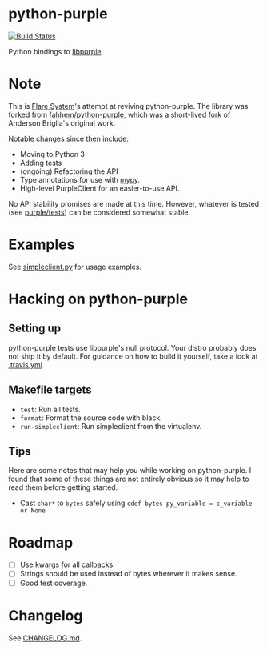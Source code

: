 # python-purple

[![Build Status](https://travis-ci.com/Flared/python-purple.svg?branch=master)](https://travis-ci.com/Flared/python-purple)

Python bindings to [libpurple](https://developer.pidgin.im/wiki/WhatIsLibpurple).

# Note

This is [Flare System](https://flare.systems)'s attempt at reviving python-purple. The library was forked from [fahhem/python-purple](https://github.com/fahhem/python-purple), which was a short-lived fork of Anderson Briglia's original work.

Notable changes since then include:
- Moving to Python 3
- Adding tests
- (ongoing) Refactoring the API
- Type annotations for use with [mypy](https://github.com/python/mypy).
- High-level PurpleClient for an easier-to-use API.

No API stability promises are made at this time. However, whatever is tested (see [purple/tests](purple/tests)) can be considered somewhat stable.

# Examples

See [simpleclient.py](examples/simpleclient.py) for usage examples.

# Hacking on python-purple

## Setting up

python-purple tests use libpurple's null protocol.
Your distro probably does not ship it by default.
For guidance on how to build it yourself, take a look at [.travis.yml](.travis.yml).

## Makefile targets

 - ``test``: Run all tests.
 - ``format``: Format the source code with black.
 - ``run-simpleclient``: Run simpleclient from the virtualenv.

## Tips

Here are some notes that may help you while working on python-purple. I found that some of these things are not entirely obvious so it may
help to read them before getting started.

 - Cast `char*` to `bytes` safely using `cdef bytes py_variable = c_variable or None`

# Roadmap

- [ ] Use kwargs for all callbacks.
- [ ] Strings should be used instead of bytes wherever it makes sense.
- [ ] Good test coverage.

# Changelog

See [CHANGELOG.md](CHANGELOG.md).
